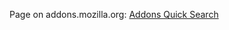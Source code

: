 Page on addons.mozilla.org: <a href="https://addons.mozilla.org/addon/addons-quick-search/">Addons Quick Search</a>
